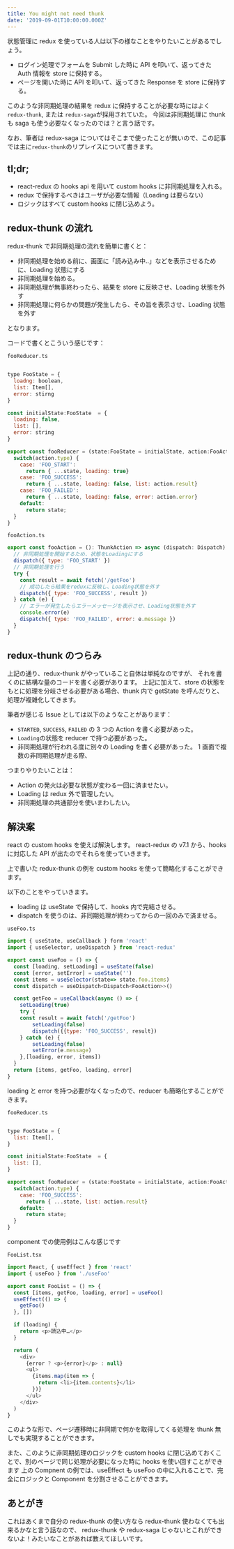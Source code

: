 ```yaml
---
title: You might not need thunk
date: '2019-09-01T10:00:00.000Z'
---
```


状態管理に redux を使っている人は以下の様なことをやりたいことがあるでしょう。

- ログイン処理でフォームを Submit した時に API を叩いて、返ってきた Auth 情報を store に保持する。
- ページを開いた時に API を叩いて、返ってきた Response を store に保持する。

このような非同期処理の結果を redux に保持することが必要な時にはよく `redux-thunk`, または `redux-saga`が採用されていた。
今回は非同期処理に thunk も saga も使う必要なくなったのでは？と言う話です。

なお、筆者は redux-saga についてはそこまで使ったことが無いので、この記事では主に`redux-thunk`のリプレイスについて書きます。

## tl;dr;

- react-redux の hooks api を用いて custom hooks に非同期処理を入れる。
- redux で保持するべきはユーザが必要な情報（Loading は要らない）
- ロジックはすべて custom hooks に閉じ込めよう。

## redux-thunk の流れ

redux-thunk で非同期処理の流れを簡単に書くと：

- 非同期処理を始める前に、画面に「読み込み中‥」などを表示させるために、Loading 状態にする
- 非同期処理を始める。
- 非同期処理が無事終わったら、結果を store に反映させ、Loading 状態を外す
- 非同期処理に何らかの問題が発生したら、その旨を表示させ、Loading 状態を外す

となります。

コードで書くとこういう感じです：

`fooReducer.ts`

```js fooReducer.ts

type FooState = {
  loadng: boolean,
  list: Item[],
  error: stirng
}

const initialState:FooState  = {
  loading: false,
  list: [],
  error: string
}

export const fooReducer = (state:FooState = initialState, action:FooAction) => {
  switch(action.type) {
    case: 'FOO_START':
      return { ...state, loading: true}
    case: 'FOO_SUCCESS':
      return { ...state, loading: false, list: action.result}
    case: 'FOO_FAILED':
      return { ...state, loading: false, error: action.error}
    default:
      return state;
  }
}
```

`fooAction.ts`

```js fooAction.ts
export const fooAction = (): ThunkAction => async (dispatch: Dispatch) => {
  // 非同期処理を開始するため、状態をLoadingにする
  dispatch({ type: 'FOO_START' })
  // 非同期処理を行う
  try {
    const result = await fetch('/getFoo')
    // 成功したら結果をreduxに反映し、Loading状態を外す
    dispatch({ type: 'FOO_SUCCESS', result })
  } catch (e) {
    // エラーが発生したらエラーメッセージを表示させ、Loading状態を外す
    console.error(e)
    dispatch({ type: 'FOO_FAILED', error: e.message })
  }
}
```

## redux-thunk のつらみ

上記の通り、redux-thunk がやっていること自体は単純なのですが、
それを書くのに結構な量のコードを書く必要があります。
上記に加えて、store の状態をもとに処理を分岐させる必要がある場合、thunk 内で getState を呼んだりと、処理が複雑化してきます。

筆者が感じる Issue としては以下のようなことがあります：

- `STARTED`, `SUCCESS`, `FAILED` の 3 つの Action を書く必要があった。
- `Loading`の状態を reducer で持つ必要があった。
- 非同期処理が行われる度に別々の Loading を書く必要があった。
  1 画面で複数の非同期処理が走る際、

つまりやりたいことは：

- Action の発火は必要な状態が変わる一回に済ませたい。
- Loading は redux 外で管理したい。
- 非同期処理の共通部分を使いまわしたい。

## 解決案

react の custom hooks を使えば解決します。
react-redux の v7.1 から、hooks に対応した API が出たのでそれらを使っていきます。

上で書いた redux-thunk の例を custom hooks を使って簡略化することができます。

以下のことをやっていきます。

- loading は useState で保持して、hooks 内で完結させる。
- dispatch を使うのは、非同期処理が終わってからの一回のみで済ませる。

`useFoo.ts`

```js useFoo.ts
import { useState, useCallback } form 'react'
import { useSelector, useDispatch } from 'react-redux'

export const useFoo = () => {
  const [loading, setLoading] = useState(false)
  const [error, setError] = useState('')
  const items = useSelector(state=> state.foo.items)
  const dispatch = useDispatch<Dispatch<FooAction>>()

  const getFoo = useCallback(async () => {
    setLoading(true)
    try {
    const result = await fetch('/getFoo')
        setLoading(false)
        dispatch({{type: 'FOO_SUCCESS', result})
    } catch (e) {
        setLoading(false)
        setError(e.message)
    },[loading, error, items])
  }
  return [items, getFoo, loading, error]
}

```

loading と error を持つ必要がなくなったので、reducer も簡略化することができます。

`fooReducer.ts`

```js fooReducer.ts

type FooState = {
  list: Item[],
}

const initialState:FooState  = {
  list: [],
}

export const fooReducer = (state:FooState = initialState, action:FooAction) => {
  switch(action.type) {
    case: 'FOO_SUCCESS':
      return { ...state, list: action.result}
    default:
      return state;
  }
}
```

component での使用例はこんな感じです

`FooList.tsx`

```js FooList.tsx
import React, { useEffect } from 'react'
import { useFoo } from './useFoo'

export const FooList = () => {
  const [items, getFoo, loading, error] = useFoo()
  useEffect(() => {
    getFoo()
  }, [])

  if (loading) {
    return <p>読込中…</p>
  }

  return (
    <div>
      {error ? <p>{error}</p> : null}
      <ul>
        {items.map(item => {
          return <li>{item.contents}</li>
        })}
      </ul>
    </div>
  )
}
```

このような形で、ページ遷移時に非同期で何かを取得してくる処理を thunk 無しでも実現することができます。

また、このように非同期処理のロジックを custom hooks に閉じ込めておくことで、別のページで同じ処理が必要になった時に hooks を使い回すことができます
上の Compnent の例では、useEffect も useFoo の中に入れることで、完全にロジックと Component を分割させることができます。

## あとがき

これはあくまで自分の redux-thunk の使い方なら redux-thunk 使わなくても出来るかなと言う話なので、
redux-thunk や redux-saga じゃないとこれができないよ！みたいなことがあれば教えてほしいです。
